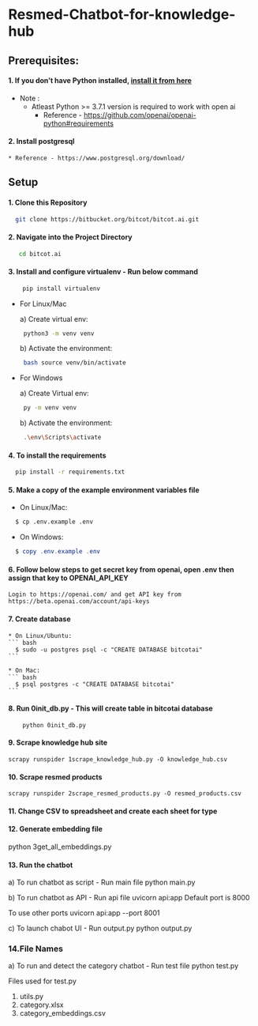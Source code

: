 # Resmed-Chatbot-for-knowledge-hub

## Prerequisites:
####  1. If you don’t have Python installed, [install it from here](https://www.python.org/downloads/)

   * Note : 
     - Atleast Python >= 3.7.1 version is required to work with open ai
       - Reference - https://github.com/openai/openai-python#requirements

#### 2. Install postgresql ####
    * Reference - https://www.postgresql.org/download/
  

## Setup

#### 1. Clone this Repository ####

  ``` bash
    git clone https://bitbucket.org/bitcot/bitcot.ai.git
  ```
    
#### 2. Navigate into the Project Directory ####

  ``` bash
     cd bitcot.ai
  ```

#### 3. Install and configure virtualenv - Run below command ####

  ``` bash
      pip install virtualenv
  ```

   * For Linux/Mac
   
     a) Create virtual env:
       ``` bash
        python3 -m venv venv
       ```

     b) Activate the environment:
       ``` bash
        bash source venv/bin/activate
       ```

   * For Windows

     a) Create Virtual env:
       ``` bash
        py -m venv venv 
       ```

     b) Activate the environment:
       ``` bash
        .\env\Scripts\activate 
       ```

#### 4. To install the requirements ####
  ``` bash
    pip install -r requirements.txt
  ```

#### 5. Make a copy of the example environment variables file ####

  * On Linux/Mac: 

  ``` bash
    $ cp .env.example .env
  ```

  * On Windows:

  ``` powershell
    $ copy .env.example .env
  ```

#### 6. Follow below steps to get secret key from openai, open .env then assign that key to OPENAI_API_KEY 
    
    Login to https://openai.com/ and get API key from https://beta.openai.com/account/api-keys
    
#### 7. Create database ####
    * On Linux/Ubuntu: 
    ``` bash
      $ sudo -u postgres psql -c "CREATE DATABASE bitcotai"
    ```

    * On Mac: 
    ``` bash
      $ psql postgres -c "CREATE DATABASE bitcotai"
    ```

#### 8. Run 0init_db.py - This will create table in bitcotai database ####
        python 0init_db.py

#### 9. Scrape knowledge hub site ####
    scrapy runspider 1scrape_knowledge_hub.py -O knowledge_hub.csv

#### 10. Scrape resmed products ####
    scrapy runspider 2scrape_resmed_products.py -O resmed_products.csv

#### 11. Change CSV to spreadsheet and create each sheet for type ####  
 
#### 12. Generate embedding file ####  
python 3get_all_embeddings.py

#### 13. Run the chatbot ####
a) To run chatbot as script - Run main file 
python main.py

b) To run chatbot as API - Run api file
uvicorn api:app
Default port is 8000

To use other ports
uvicorn api:app --port 8001

c) To launch chabot UI - Run output.py
python output.py


### 14.File Names ###

a) To run and detect the category chatbot - Run test file
python test.py 

Files used for test.py
  1. utils.py
  2. category.xlsx
  3. category_embeddings.csv
  
